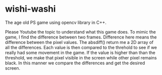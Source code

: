 # wishi-washi
The age old PS game using opencv library in C++. 

Please Youtube the topic to understand what this game does.
To mimic the game, I find the difference between two frames. Difference here means the difference between the pixel values.
The absdiff() return me a 2D array of all the differences. Each value is then compared to the threhold to see if we really had some movement in the game. If the value is higher than than the threshold, we make that pixel visible in the screen while other pixel remains black. In this manner we compare the differences and get the desired screen.

